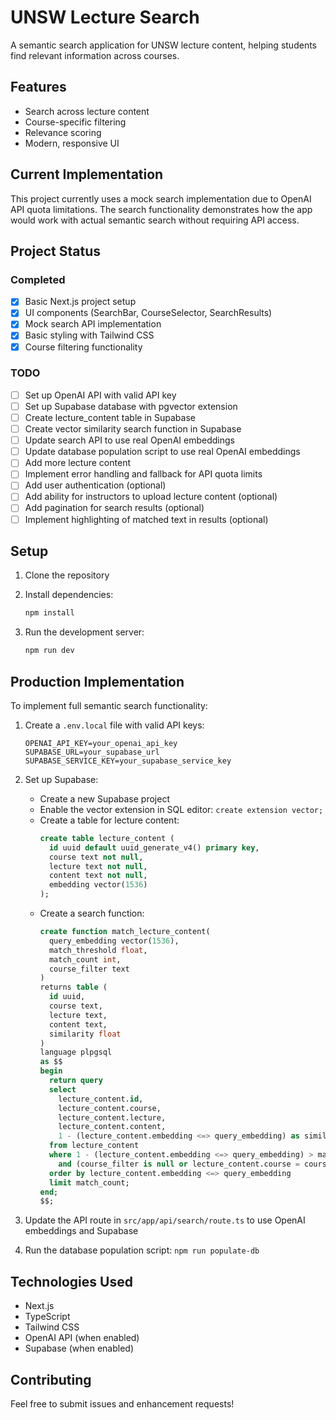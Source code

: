 # UNSW Lecture Search

A semantic search application for UNSW lecture content, helping students find relevant information across courses.

## Features

- Search across lecture content
- Course-specific filtering
- Relevance scoring
- Modern, responsive UI

## Current Implementation

This project currently uses a mock search implementation due to OpenAI API quota limitations. The search functionality demonstrates how the app would work with actual semantic search without requiring API access.

## Project Status

### Completed
- [x] Basic Next.js project setup
- [x] UI components (SearchBar, CourseSelector, SearchResults)
- [x] Mock search API implementation
- [x] Basic styling with Tailwind CSS
- [x] Course filtering functionality

### TODO
- [ ] Set up OpenAI API with valid API key
- [ ] Set up Supabase database with pgvector extension
- [ ] Create lecture_content table in Supabase
- [ ] Create vector similarity search function in Supabase
- [ ] Update search API to use real OpenAI embeddings
- [ ] Update database population script to use real OpenAI embeddings
- [ ] Add more lecture content
- [ ] Implement error handling and fallback for API quota limits
- [ ] Add user authentication (optional)
- [ ] Add ability for instructors to upload lecture content (optional)
- [ ] Add pagination for search results (optional)
- [ ] Implement highlighting of matched text in results (optional)

## Setup

1. Clone the repository
2. Install dependencies:
   ```bash
   npm install
   ```

3. Run the development server:
   ```bash
   npm run dev
   ```

## Production Implementation

To implement full semantic search functionality:

1. Create a `.env.local` file with valid API keys:
   ```
   OPENAI_API_KEY=your_openai_api_key
   SUPABASE_URL=your_supabase_url
   SUPABASE_SERVICE_KEY=your_supabase_service_key
   ```

2. Set up Supabase:
   - Create a new Supabase project
   - Enable the vector extension in SQL editor: `create extension vector;`
   - Create a table for lecture content:
     ```sql
     create table lecture_content (
       id uuid default uuid_generate_v4() primary key,
       course text not null,
       lecture text not null,
       content text not null,
       embedding vector(1536)
     );
     ```
   - Create a search function:
     ```sql
     create function match_lecture_content(
       query_embedding vector(1536),
       match_threshold float,
       match_count int,
       course_filter text
     )
     returns table (
       id uuid,
       course text,
       lecture text,
       content text,
       similarity float
     )
     language plpgsql
     as $$
     begin
       return query
       select
         lecture_content.id,
         lecture_content.course,
         lecture_content.lecture,
         lecture_content.content,
         1 - (lecture_content.embedding <=> query_embedding) as similarity
       from lecture_content
       where 1 - (lecture_content.embedding <=> query_embedding) > match_threshold
         and (course_filter is null or lecture_content.course = course_filter)
       order by lecture_content.embedding <=> query_embedding
       limit match_count;
     end;
     $$;
     ```

3. Update the API route in `src/app/api/search/route.ts` to use OpenAI embeddings and Supabase
4. Run the database population script: `npm run populate-db`

## Technologies Used

- Next.js
- TypeScript
- Tailwind CSS
- OpenAI API (when enabled)
- Supabase (when enabled)

## Contributing

Feel free to submit issues and enhancement requests! 